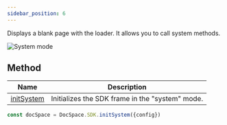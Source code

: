 ```yaml
---
sidebar_position: 6
---
```


Displays a blank page with the loader. It allows you to call system methods.

![System mode](/assets/images/docspace/system-mode.png)

## Method

| Name                                            | Description                                     |
| ----------------------------------------------- | ----------------------------------------------- |
| [initSystem](../Methods.md#initsystem) | Initializes the SDK frame in the "system" mode. |

``` ts
const docSpace = DocSpace.SDK.initSystem({config})
```
